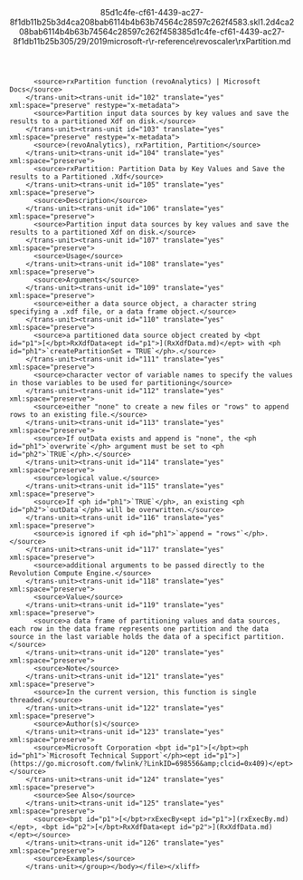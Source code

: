 <?xml version="1.0"?><xliff version="1.2" xmlns="urn:oasis:names:tc:xliff:document:1.2" xmlns:xsi="http://www.w3.org/2001/XMLSchema-instance" xsi:schemaLocation="urn:oasis:names:tc:xliff:document:1.2 xliff-core-1.2-transitional.xsd"><file datatype="xml" original="rxPartition.md" source-language="en-US" target-language="en-US"><header><tool tool-id="mdxliff" tool-name="mdxliff" tool-version="1.0-8ab897d" tool-company="Microsoft" /><xliffext:skl_file_name xmlns:xliffext="urn:microsoft:content:schema:xliffextensions">85d1c4fe-cf61-4439-ac27-8f1db11b25b3d4ca208bab6114b4b63b74564c28597c262f4583.skl</xliffext:skl_file_name><xliffext:version xmlns:xliffext="urn:microsoft:content:schema:xliffextensions">1.2</xliffext:version><xliffext:ms.openlocfilehash xmlns:xliffext="urn:microsoft:content:schema:xliffextensions">d4ca208bab6114b4b63b74564c28597c262f4583</xliffext:ms.openlocfilehash><xliffext:ms.sourcegitcommit xmlns:xliffext="urn:microsoft:content:schema:xliffextensions">85d1c4fe-cf61-4439-ac27-8f1db11b25b3</xliffext:ms.sourcegitcommit><xliffext:ms.lasthandoff xmlns:xliffext="urn:microsoft:content:schema:xliffextensions">05/29/2019</xliffext:ms.lasthandoff><xliffext:ms.openlocfilepath xmlns:xliffext="urn:microsoft:content:schema:xliffextensions">microsoft-r\r-reference\revoscaler\rxPartition.md</xliffext:ms.openlocfilepath></header><body><group id="content" extype="content"><trans-unit id="101" translate="yes" xml:space="preserve" restype="x-metadata">
          <source>rxPartition function (revoAnalytics) | Microsoft Docs</source>
        </trans-unit><trans-unit id="102" translate="yes" xml:space="preserve" restype="x-metadata">
          <source>Partition input data sources by key values and save the results to a partitioned Xdf on disk.</source>
        </trans-unit><trans-unit id="103" translate="yes" xml:space="preserve" restype="x-metadata">
          <source>(revoAnalytics), rxPartition, Partition</source>
        </trans-unit><trans-unit id="104" translate="yes" xml:space="preserve">
          <source>rxPartition: Partition Data by Key Values and Save the results to a Partitioned .Xdf</source>
        </trans-unit><trans-unit id="105" translate="yes" xml:space="preserve">
          <source>Description</source>
        </trans-unit><trans-unit id="106" translate="yes" xml:space="preserve">
          <source>Partition input data sources by key values and save the results to a partitioned Xdf on disk.</source>
        </trans-unit><trans-unit id="107" translate="yes" xml:space="preserve">
          <source>Usage</source>
        </trans-unit><trans-unit id="108" translate="yes" xml:space="preserve">
          <source>Arguments</source>
        </trans-unit><trans-unit id="109" translate="yes" xml:space="preserve">
          <source>either a data source object, a character string specifying a .xdf file, or a data frame object.</source>
        </trans-unit><trans-unit id="110" translate="yes" xml:space="preserve">
          <source>a partitioned data source object created by <bpt id="p1">[</bpt>RxXdfData<ept id="p1">](RxXdfData.md)</ept> with <ph id="ph1">`createPartitionSet = TRUE`</ph>.</source>
        </trans-unit><trans-unit id="111" translate="yes" xml:space="preserve">
          <source>character vector of variable names to specify the values in those variables to be used for partitioning</source>
        </trans-unit><trans-unit id="112" translate="yes" xml:space="preserve">
          <source>either "none" to create a new files or "rows" to append rows to an existing file.</source>
        </trans-unit><trans-unit id="113" translate="yes" xml:space="preserve">
          <source>If outData exists and append is "none", the <ph id="ph1">`overwrite`</ph> argument must be set to <ph id="ph2">`TRUE`</ph>.</source>
        </trans-unit><trans-unit id="114" translate="yes" xml:space="preserve">
          <source>logical value.</source>
        </trans-unit><trans-unit id="115" translate="yes" xml:space="preserve">
          <source>If <ph id="ph1">`TRUE`</ph>, an existing <ph id="ph2">`outData`</ph> will be overwritten.</source>
        </trans-unit><trans-unit id="116" translate="yes" xml:space="preserve">
          <source>is ignored if <ph id="ph1">`append = "rows"`</ph>.</source>
        </trans-unit><trans-unit id="117" translate="yes" xml:space="preserve">
          <source>additional arguments to be passed directly to the Revolution Compute Engine.</source>
        </trans-unit><trans-unit id="118" translate="yes" xml:space="preserve">
          <source>Value</source>
        </trans-unit><trans-unit id="119" translate="yes" xml:space="preserve">
          <source>a data frame of partitioning values and data sources, each row in the data frame represents one partition and the data source in the last variable holds the data of a specifict partition.</source>
        </trans-unit><trans-unit id="120" translate="yes" xml:space="preserve">
          <source>Note</source>
        </trans-unit><trans-unit id="121" translate="yes" xml:space="preserve">
          <source>In the current version, this function is single threaded.</source>
        </trans-unit><trans-unit id="122" translate="yes" xml:space="preserve">
          <source>Author(s)</source>
        </trans-unit><trans-unit id="123" translate="yes" xml:space="preserve">
          <source>Microsoft Corporation <bpt id="p1">[</bpt><ph id="ph1">`Microsoft Technical Support`</ph><ept id="p1">](https://go.microsoft.com/fwlink/?LinkID=698556&amp;clcid=0x409)</ept></source>
        </trans-unit><trans-unit id="124" translate="yes" xml:space="preserve">
          <source>See Also</source>
        </trans-unit><trans-unit id="125" translate="yes" xml:space="preserve">
          <source><bpt id="p1">[</bpt>rxExecBy<ept id="p1">](rxExecBy.md)</ept>, <bpt id="p2">[</bpt>RxXdfData<ept id="p2">](RxXdfData.md)</ept></source>
        </trans-unit><trans-unit id="126" translate="yes" xml:space="preserve">
          <source>Examples</source>
        </trans-unit></group></body></file></xliff>